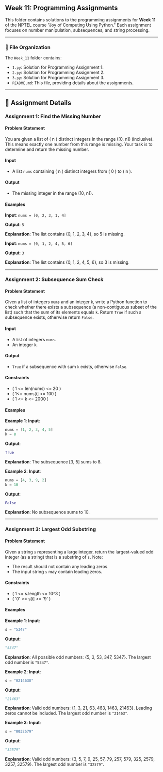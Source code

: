 

## Week 11: Programming Assignments

This folder contains solutions to the programming assignments for **Week 11** of the NPTEL course "Joy of Computing Using Python." Each assignment focuses on number manipulation, subsequences, and string processing.

---

### 📂 File Organization

The `Week_11` folder contains:
- `1.py`: Solution for Programming Assignment 1.
- `2.py`: Solution for Programming Assignment 2.
- `3.py`: Solution for Programming Assignment 3.
- `README.md`: This file, providing details about the assignments.

---

## 📝 Assignment Details

### Assignment 1: Find the Missing Number

#### Problem Statement
You are given a list of \( n \) distinct integers in the range \([0, n]\) (inclusive). This means exactly one number from this range is missing. Your task is to determine and return the missing number.

#### Input
- A list `nums` containing \( n \) distinct integers from \( 0 \) to \( n \).

#### Output
- The missing integer in the range \([0, n]\).

#### Examples
**Input**: `nums = [0, 2, 3, 1, 4]`

**Output**: `5`

**Explanation**: The list contains \{0, 1, 2, 3, 4\}, so 5 is missing.

**Input**: `nums = [0, 1, 2, 4, 5, 6]`

**Output**: `3`

**Explanation**: The list contains \{0, 1, 2, 4, 5, 6\}, so 3 is missing.

---

### Assignment 2: Subsequence Sum Check

#### Problem Statement
Given a list of integers `nums` and an integer `k`, write a Python function to check whether there exists a subsequence (a non-contiguous subset of the list) such that the sum of its elements equals `k`. Return `True` if such a subsequence exists, otherwise return `False`.

#### Input
- A list of integers `nums`.
- An integer `k`.

#### Output
- `True` if a subsequence with sum `k` exists, otherwise `False`.

#### Constraints
- \( 1 <= len(nums) <= 20 \)
- \( 1<= nums[i] <= 100 \)
- \( 1 <= k <= 2000 \)

#### Examples
**Example 1**:
**Input**:
```python
nums = [1, 2, 3, 4, 5]
k = 8
```

**Output**:
```python
True
```

**Explanation**: The subsequence \[3, 5\] sums to 8.

**Example 2**:
**Input**:
```python
nums = [4, 3, 9, 2]
k = 10
```

**Output**:
```python
False
```

**Explanation**: No subsequence sums to 10.

---

### Assignment 3: Largest Odd Substring

#### Problem Statement
Given a string `s` representing a large integer, return the largest-valued odd integer (as a string) that is a substring of `s`. Note:
- The result should not contain any leading zeros.
- The input string `s` may contain leading zeros.

#### Constraints
- \( 1 <= s.length <= 10^3 \)
- \( '0' <= s[i] <= '9' \)

#### Examples
**Example 1**:
**Input**:
```python
s = "5347"
```

**Output**:
```python
"5347"
```

**Explanation**: All possible odd numbers: \{5, 3, 53, 347, 5347\}. The largest odd number is `"5347"`.

**Example 2**:
**Input**:
```python
s = "0214638"
```

**Output**:
```python
"21463"
```

**Explanation**: Valid odd numbers: \{1, 3, 21, 63, 463, 1463, 21463\}. Leading zeros cannot be included. The largest odd number is `"21463"`.

**Example 3**:
**Input**:
```python
s = "0032579"
```

**Output**:
```python
"32579"
```

**Explanation**: Valid odd numbers: \{3, 5, 7, 9, 25, 57, 79, 257, 579, 325, 2579, 3257, 32579\}. The largest odd number is `"32579"`.


